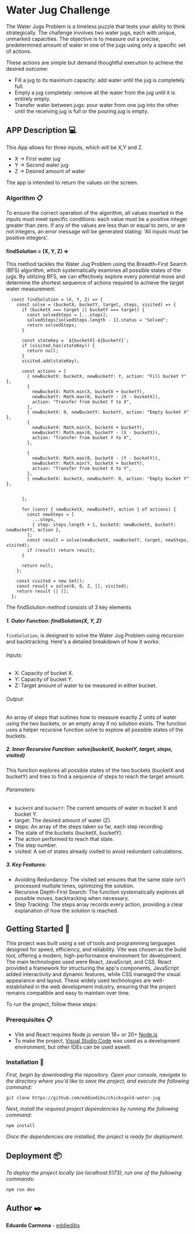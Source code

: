 
# Water Jug Challenge

The Water Jugs Problem is a timeless puzzle that tests your ability to think strategically. The challenge involves two water jugs, each with unique, unmarked capacities. The objective is to measure out a precise, predetermined amount of water in one of the jugs using only a specific set of actions.

These actions are simple but demand thoughtful execution to achieve the desired outcome:

- Fill a jug to its maximum capacity: add water until the jug is completely full.
- Empty a jug completely: remove all the water from the jug until it is entirely empty.
- Transfer water between jugs: pour water from one jug into the other until the receiving jug is full or the pouring jug is empty.


## APP Description 💻

This App allows for three inputs, which will be X,Y and Z.

- X -> First water jug
- Y -> Second water jug
- Z -> Desired amount of water

The app is intended to return the values on the screen.


### Algorithm 📋

To ensure the correct operation of the algorithm, all values inserted in the inputs must meet specific conditions: each value must be a positive integer greater than zero. If any of the values are less than or equal to zero, or are not integers, an error message will be generated stating: 'All inputs must be positive integers'.


#### findSolution = (X, Y, Z) =>

This method tackles the Water Jug Problem using the Breadth-First Search (BFS) algorithm, which systematically examines all possible states of the jugs. By utilizing BFS, we can effectively explore every potential move and determine the shortest sequence of actions required to achieve the target water measurement.

```JS
  const findSolution = (X, Y, Z) => {
    const solve = (bucketX, bucketY, target, steps, visited) => {
      if (bucketX === target || bucketY === target) {
        const solvedSteps = [...steps];
        solvedSteps[solvedSteps.length - 1].status = "Solved";
        return solvedSteps;
      }

      const stateKey = `${bucketX}-${bucketY}`;
      if (visited.has(stateKey)) {
        return null;
      }
      visited.add(stateKey);

      const actions = [
        { newBucketX: bucketX, newBucketY: Y, action: "Fill bucket Y" },
        {
          newBucketX: Math.min(X, bucketX + bucketY),
          newBucketY: Math.max(0, bucketY - (X - bucketX)),
          action: "Transfer from bucket Y to X",
        },
        { newBucketX: 0, newBucketY: bucketY, action: "Empty bucket X" },
        {
          newBucketX: Math.min(X, bucketX + bucketY),
          newBucketY: Math.max(0, bucketY - (X - bucketX)),
          action: "Transfer from bucket Y to X",
        },

        {
          newBucketX: Math.max(0, bucketX - (Y - bucketY)),
          newBucketY: Math.min(Y, bucketX + bucketY),
          action: "Transfer from bucket X to Y",
        },
        { newBucketX: bucketX, newBucketY: 0, action: "Empty bucket Y" },


      ];

      for (const { newBucketX, newBucketY, action } of actions) {
        const newSteps = [
          ...steps,
          { step: steps.length + 1, bucketX: newBucketX, bucketY: newBucketY, action },
        ];
        const result = solve(newBucketX, newBucketY, target, newSteps, visited);
        if (result) return result;
      }

      return null;
    };

    const visited = new Set();
    const result = solve(0, 0, Z, [], visited);
    return result || [];
  };
```

The findSolution method consists of 3 key elements

##### 1. Outer Function: findSolution(X, Y, Z)

`findSolution`, is designed to solve the Water Jug Problem using recursion and backtracking. Here's a detailed breakdown of how it works:


###### Inputs:
- X: Capacity of bucket X.
- Y: Capacity of bucket Y.
- Z: Target amount of water to be measured in either bucket.

###### Output:
An array of steps that outlines how to measure exactly Z units of water using the two buckets, or an empty array if no solution exists.
The function uses a helper recursive function solve to explore all possible states of the buckets.

##### 2. Inner Recursive Function: solve(bucketX, bucketY, target, steps, visited)

This function explores all possible states of the two buckets (bucketX and bucketY) and tries to find a sequence of steps to reach the target amount.

###### Parameters:

- `bucketX` and `bucketY`: The current amounts of water in bucket X and bucket Y.
- target: The desired amount of water (Z).
- steps: An array of the steps taken so far, each step recording:
- The state of the buckets (bucketX, bucketY).
- The action performed to reach that state.
- The step number.
- visited: A set of states already visited to avoid redundant calculations.

##### 3. Key Features:

- Avoiding Redundancy: The visited set ensures that the same state isn't processed multiple times, optimizing the solution.
- Recursive Depth-First Search: The function systematically explores all possible moves, backtracking when necessary.
- Step Tracking: The steps array records every action, providing a clear explanation of how the solution is reached.



## Getting Started  🚀


This project was built using a set of tools and programming languages designed for speed, efficiency, and reliability. Vite was chosen as the build tool, offering a modern, high-performance environment for development. The main technologies used were React, JavaScript, and CSS. React provided a framework for structuring the app's components, JavaScript added interactivity and dynamic features, while CSS managed the visual appearance and layout. These widely used technologies are well-established in the web development industry, ensuring that the project remains compatible and easy to maintain over time.

To run the project, follow these steps:

### Prerequisites  📋

* Vite and React requires Node.js version 18+ or 20+ [Node.js](https://nodejs.org/en/)
* To make the project, [Visual Studio Code](https://code.visualstudio.com/) was used as a development environment, but other IDEs can be used aswell.


### Installation 🔧

_First, begin by downloading the repository. Open your console, navigate to the directory where you'd like to save the project, and execute the following command:_

```
git clone https://github.com/eddiedibs/chicksgold-water-jug
```

_Next, install the required project dependencies by running the following command:_

```
npm install
```

_Once the dependencies are installed, the project is ready for deployment._

## Deployment  📦

_To deploy the project locally (on localhost:5173), run one of the following commands:_

```
npm run dev
```


## Author ✒️

**Eduardo Carmona** - [eddiedibs](https://github.com/eddiedibs)